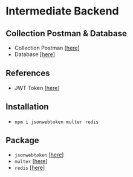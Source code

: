 # Intermediate Backend

## Collection Postman & Database

- Collection Postman [[here](https://documenter.getpostman.com/view/9852901/UUxuhUhz)]
- Database [[here](https://github.com/ArkaWebClass/fw11-beginerBackend/blob/main/ticketing.sql)]

## References

- JWT Token [[here](https://medium.com/@byeduardoac/managing-jwt-token-expiration-bfb2bd6ea584)]

## Installation

- `npm i jsonwebtoken multer redis`

## Package

- `jsonwebtoken` [[here](https://www.npmjs.com/package/jsonwebtoken)]
- `multer` [[here](https://www.npmjs.com/package/multer)]
- `redis` [[here](https://www.npmjs.com/package/redis)]
